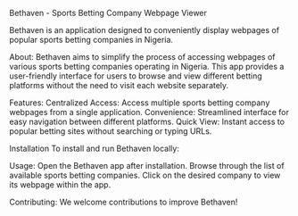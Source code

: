 Bethaven - Sports Betting Company Webpage Viewer

Bethaven is an application designed to conveniently display webpages of popular sports betting companies in Nigeria.


About:
Bethaven aims to simplify the process of accessing webpages of various sports betting companies operating in Nigeria. This app provides a user-friendly interface for users to browse and view different betting platforms without the need to visit each website separately.


Features:
Centralized Access: Access multiple sports betting company webpages from a single application.
Convenience: Streamlined interface for easy navigation between different platforms.
Quick View: Instant access to popular betting sites without searching or typing URLs.

Installation
To install and run Bethaven locally: 


Usage:
Open the Bethaven app after installation.
Browse through the list of available sports betting companies.
Click on the desired company to view its webpage within the app.


Contributing:
We welcome contributions to improve Bethaven!
